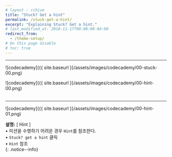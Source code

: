 ```yaml
---
# layout : rchive
title: "Stuck? Get a hint"
permalink: /stuck-get-a-hint/
excerpt: "Explaining Stuck? Get a hint."
# last_modified_at: 2018-11-17T09:00:00-04:00
redirect_from:
  - /theme-setup/
# On this page disable
# toc: true
---
```

    
    
    
<hr/>

![codecademy]({{ site.baseurl }}/assets/images/codecademy/00-stuck-00.png)    

![codecademy]({{ site.baseurl }}/assets/images/codecademy/00-hint-00.png)    
<br>
<hr/>

![codecademy]({{ site.baseurl }}/assets/images/codecademy/00-hint-01.png)    

**설명:** [ Hint ]   
• 미션을 수행하기 어려운 경우 `Hint`를 참조한다.    
• `Stuck? get a hint` 클릭    
• `Hint` 참조    
{: .notice--info}  
